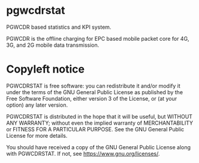 # pgwcdrstat
PGWCDR based statistics and KPI system.

PGWCDR is the offline charging for EPC based mobile packet core for 4G, 3G, and 2G mobile data transmission.

# Copyleft notice
PGWCDRSTAT is free software: you can redistribute it and/or modify
it under the terms of the GNU General Public License as published by
the Free Software Foundation, either version 3 of the License, or
(at your option) any later version.

PGWCDRSTAT is distributed in the hope that it will be useful,
but WITHOUT ANY WARRANTY; without even the implied warranty of
MERCHANTABILITY or FITNESS FOR A PARTICULAR PURPOSE.  See the
GNU General Public License for more details.

You should have received a copy of the GNU General Public License
along with PGWCDRSTAT.  If not, see <https://www.gnu.org/licenses/>.
